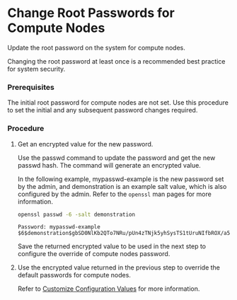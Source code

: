 # Change Root Passwords for Compute Nodes

Update the root password on the system for compute nodes.

Changing the root password at least once is a recommended best practice for system security.

### Prerequisites

The initial root password for compute nodes are not set. Use this procedure to set the initial and any subsequent password changes required.

### Procedure

1.  Get an encrypted value for the new password.

    Use the passwd command to update the password and get the new passwd hash. The command will generate an encrypted value.

    In the following example, mypasswd-example is the new password set by the admin, and demonstration is an example salt value, which is also configured by the admin. Refer to the `openssl` man pages for more information.

    ```bash
    openssl passwd -6 -salt demonstration
    ```

    ```text
    Password: mypasswd-example
    $6$demonstration$gbSD0NlKb2QTo7NRu/pUn4zTNjk5yhSysTS1tUruNIfbROX/a5H92T7CF8fovhORUkOtPrLUpGXmbqIEMmvrh/
    ```

    Save the returned encrypted value to be used in the next step to configure the override of compute nodes password.

2.  Use the encrypted value returned in the previous step to override the default passwords for compute nodes.

    Refer to [Customize Configuration Values](../configuration_management/Customize_Configuration_Values.md) for more information.

